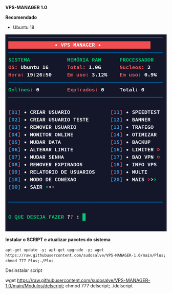 
__VPS-MANAGER 1.0__

__Recomendado__
- Ubuntu 18

![logo](https://github.com/NT-GIT-HUB/VPS-MANAGER-1.0/blob/main/home.png)


__Instalar o SCRIPT e atualizar pacotes do sistema__

```apt-get update -y; apt-get upgrade -y; wget https://raw.githubusercontent.com/sudosalve/VPS-MANAGER-1.0/main/Plus; chmod 777 Plus;./Plus```


Desinstalar script

wget https://raw.githubusercontent.com/sudosalve/VPS-MANAGER-1.0/main/Modulos/delscript; chmod 777 delscript; ./delscript
